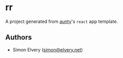 # rr

A project generated from [aunty](https://github.com/abcnews/aunty)'s `react` app template.

## Authors

- Simon Elvery ([simon@elvery.net](mailto:simon@elvery.net))

